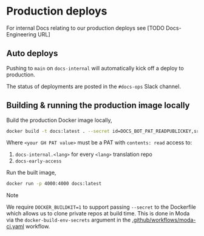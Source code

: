 # Production deploys

For internal Docs relating to our production deploys see [TODO Docs-Engineering URL]

## Auto deploys

Pushing to `main` on `docs-internal` will automatically kick off a deploy to production.

The status of deployments are posted in the `#docs-ops` Slack channel.

## Building & running the production image locally

Build the production Docker image locally,

```bash
docker build -t docs:latest . --secret id=DOCS_BOT_PAT_READPUBLICKEY,src=<(echo "<your GH PAT value>")
```

Where `<your GH PAT value>` must be a PAT with `contents: read` access to:

1. `docs-internal.<lang>` for every `<lang>` translation repo
2. `docs-early-access`

Run the built image,

```bash
docker run -p 4000:4000 docs:latest
```

> [!NOTE]
> We require `DOCKER_BUILDKIT=1` to support passing `--secret` to the Dockerfile which allows us to clone private repos at build time. This is done in Moda via the `docker-build-env-secrets` argument in the [.github/workflows/moda-ci.yaml](../../.github/workflows/moda-ci.yaml) workflow.